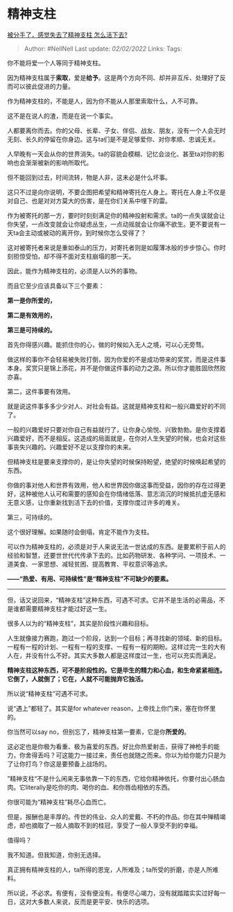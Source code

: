 # 精神支柱
[被分手了，感觉失去了精神支柱 怎么活下去?](https://www.zhihu.com/question/34842419/answer/2301114752)
  
> Author: #NellNell 
> Last update: *02/02/2022* 
> Links:
> Tags: 

你不能将爱一个人等同于精神支柱。

因为精神支柱属于**索取**，爱是**给予**。这是两个方向不同、却并非互斥、处理好了反而可以彼此促进的力量。

作为精神支柱的，不能是人，因为你不能从人那里索取什么，人不可靠。

这不是在说人的渣，而是在说一个事实。

人都要离你而去。你的父母、长辈、子女、伴侣、战友、朋友，没有一个人会无时无刻、长久的停留在你身边。这与ta们是不是足够爱你、对你孝顺、忠诚无关。

人早晚有一天会从你的世界消失。ta的容貌会模糊、记忆会淡化、甚至ta对你的影响也会渐渐被新的影响所取代。

但不能回到过去，时间流转，物是人非，这未必是什么坏事。

这只不过是向你说明，不要企图把希望和精神寄托在人身上。寄托在人身上不仅是对自己、也是对对方莫大的伤害，是在你们关系中埋下的雷。

作为被寄托的那一方，要时时刻刻满足你的精神投射和需求。ta的一点失误就会让你失望，一点改变就会让你疑虑丛生，一点动摇就会让你痛不欲生。更不要说有一天ta会主动或被动的离开你，到时候你怎么受得了？

这对被寄托者来说是重如泰山的压力，对寄托者则是如履薄冰般的步步惊心。你时刻担惊受怕，却不得不面对支柱崩塌的那一天。

因此，能作为精神支柱的，必须是人以外的事物。

而且它至少应该具备以下三个要素：

**第一是你所爱的，**

**第二是有效用的，**

**第三是可持续的。**

首先你得感兴趣。能抓住你的心，做的时候如入无人之境，可以心无旁骛。

做这样的事你不会轻易被失败打倒，因为你爱的不是成功带来的奖赏，而是这件事本身。奖赏只是锦上添花，并不是你做这件事的动力之源。所以你才能胜固欣然败亦喜。

第二，这件事要有效用。

就是说这件事多多少少对人、对社会有益。这就是精神支柱和一般兴趣爱好的不同了。

一般的兴趣爱好只要对你自己有益就行了，让你身心愉悦、兴致勃勃。是你支撑着兴趣爱好，而不是相反。这造成的局面就是，在你对人生失望的时候，也会对这些事丧失兴趣的。兴趣爱好不足以支撑你的未来。

但精神支柱是要来支撑你的，是让你失望的时候保持盼望，绝望的时候唤起希望的东西。

你做的事对他人和世界有效用，他人和世界因你做这事而受益，因你的存在过得更好，这种被他人认可和需要的感知会在你情绪低落、意志消沉的时候抵抗虚无感和无意义感，让你重新找到活下去的价值，支撑你度过许多的难关。

第三，可持续的。

这个很好理解。如果随时会倒塌，肯定不能作为支柱。

可以作为精神支柱的，必须是对于人来说无法一世达成的东西。是要累积于前人的经验和智慧，还要世世代代传承下去的。比如药物研发、各种学问、一项技术、一道美食、一家思想、减轻贫困、提高教育、平权意识等追求。

**——“热爱、有用、可持续性”是“精神支柱”不可缺少的要素。**

---

但，话又说回来，“精神支柱”这种东西，可遇不可求。它并不是生活的必需品，不是谁都需要精神支柱才能过好这一生。

很多人以为的“精神支柱”，其实是阶段性兴趣和目标。

人生就像接力赛跑，跑过一个阶段，达到一个目标；再寻找新的领域、新的目标。一程有一程的计划、一程有一程的支撑、一程有一程的期盼。这样过完一生的大有人在，并没有什么不好。其实大多数人都是这样度过一生，也可以充实而满足。

**精神支柱这种东西，可不是阶段性的。它是毕生的精力和心血，和生命紧紧相连。它倒了，人就倒了；它在，人就不可能抛弃它独活。**

所以说“精神支柱”可遇不可求。

说“遇上”都轻了。其实是for whatever reason，上帝找上你门来，塞在你怀里的。

你当然可以say no，但别忘了，精神支柱第一要素，它是你**所爱的**。

这必定也是你极为看重、极为喜爱的东西。好比你热爱射击，获得了神枪手的能力，你舍得丢吗？可这能力一接过来，责任也就随之而来。你以为给你能力只是为了让你打鸟？你这是要预备上战场的。

”精神支柱“不是什么闲来无事依靠一下的东西，它给你精神依托，你要付出心肠血肉。它literally是吃你的肉、喝你的血、和你唇齿相依的东西。

你很可能为“精神支柱”耗尽心血而亡。

但是，报酬也是丰厚的。传世的伟业、众人的爱戴、不朽的作品。你在其中殚精竭虑，却也摘取了一般人摘取不到的桂冠，享受了一般人享受不到的幸福。

值得吗？

我不知道。但我知道，你别无选择。

真正拥有精神支柱的人，ta所得的恩宠，人所难及；ta所受的折磨，亦是人所难料。

所以说，不必求。有便有，没有便没有。有便尽心竭力，没有就踏踏实实过好每一日，这对大多数人来说，反而是更平安、快乐的选项。